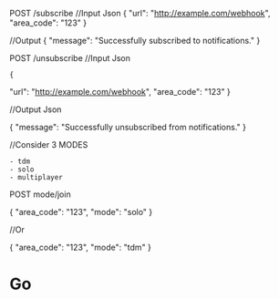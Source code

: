
POST /subscribe
//Input Json
  {
  "url": "http://example.com/webhook",
  "area_code": "123"
  }

//Output
{
  "message": "Successfully subscribed to notifications."
}


POST /unsubscribe
    //Input Json

    {
  "url": "http://example.com/webhook",
  "area_code": "123"
}

//Output Json

{
  "message": "Successfully unsubscribed from notifications."
}


//Consider 3 MODES

    - tdm
    - solo
    - multiplayer

POST mode/join

  {
  "area_code": "123",
  "mode": "solo"
}


//Or

{
  "area_code": "123",
  "mode": "tdm"
}



# Go
